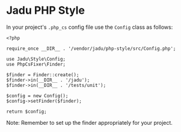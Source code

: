 # Jadu PHP Style

In your project's `.php_cs` config file use the `Config` class as follows:

```
<?php

require_once __DIR__ . '/vendor/jadu/php-style/src/Config.php';

use Jadu\Style\Config;
use PhpCsFixer\Finder;

$finder = Finder::create();
$finder->in(__DIR__ . '/jadu');
$finder->in(__DIR__ . '/tests/unit');

$config = new Config();
$config->setFinder($finder);

return $config;

```

Note: Remember to set up the finder appropriately for your project.
